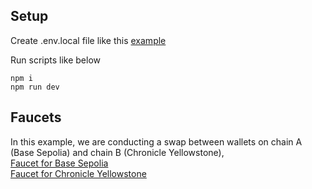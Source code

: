 ## Setup

Create .env.local file like this [example](https://github.com/anshss/lit-evm-swap/blob/main/.env.local.example) 
</br>

Run scripts like below
```
npm i
npm run dev
```
## Faucets

In this example, we are conducting a swap between wallets on chain A (Base Sepolia) and chain B (Chronicle Yellowstone),
</br>
[Faucet for Base Sepolia](https://faucets.chain.link/base-sepolia)
</br>
[Faucet for Chronicle Yellowstone](https://chronicle-yellowstone-faucet.getlit.dev/)